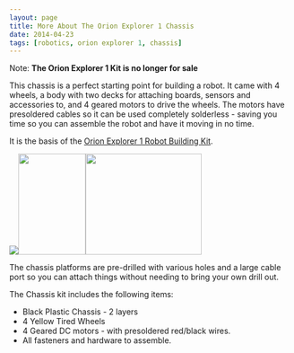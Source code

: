 ```yaml
---
layout: page
title: More About The Orion Explorer 1 Chassis
date: 2014-04-23
tags: [robotics, orion explorer 1, chassis]
---
```


Note: __The Orion Explorer 1 Kit is no longer for sale__

This chassis is a perfect starting point for building a robot. It came with 4 wheels, a body with two decks for attaching boards, sensors and accessories to, and 4 geared motors to drive the wheels. The motors have presoldered cables so it can be used completely solderless - saving you time so you can assemble the robot and have it moving in no time.

It is the basis of the [Orion Explorer 1 Robot Building Kit](../products/orion-explorer-1-robot-kit.html).

<a href="orion-explorer-1-robot-kit"><img src="/galleries/orion-explorer1-robot/IMG_0815_medium.jpg" /><img src="/galleries/orion-explorer1-robot/IMG_0814_medium.jpg" width="120" height="180" /><img src="/galleries/orion-explorer1-robot/IMG_0812_medium.jpg" width="207" height="180" /></a>

The chassis platforms are pre-drilled with various holes and a large cable port so you can attach things without needing to bring your own drill out.

The Chassis kit includes the following items:

* Black Plastic Chassis - 2 layers
* 4 Yellow Tired Wheels
* 4 Geared DC motors - with presoldered red/black wires.
* All fasteners and hardware to assemble.
